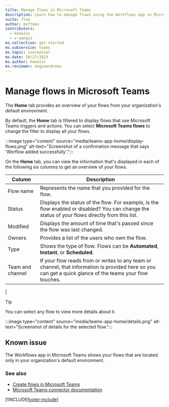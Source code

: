 ```yaml
---
title: Manage flows in Microsoft Teams
description: Learn how to manage flows using the Workflows app in Microsoft Teams
suite: flow
author: msftman
contributors:
  - kewaiss
  - v-aangie
ms.collection: get-started
ms.subservice: teams
ms.topic: conceptual
ms.date: 10/27/2023
ms.author: kewaiss
ms.reviewer: angieandrews
---
```


# Manage flows in Microsoft Teams

The **Home** tab provides an overview of your flows from your organization's default environment.

By default, the **Home** tab is filtered to display flows that use Microsoft Teams triggers and actions. You can select **Microsoft Teams flows** to change the filter to display all your flows.

:::image type="content" source="media/teams-app-home/display-flows.png" alt-text="Screenshot of a confirmation message that says 'Worflow added successfully'.":::

On the **Home** tab, you can view the information that's displayed in each of the following six columns to get an overview of your flows.

Column | Description
----|----
 Flow name | Represents the name that you provided for the flow.
 Status | Displays the status of the flow. For example, is the flow enabled or disabled? You can change the status of your flows directly from this list.
 Modified | Displays the amount of time that's passed since the flow was last changed.
 Owners | Provides a list of the users who own the flow.
 Type |Shows the type of flow. Flows can be **Automated**, **Instant**, or **Scheduled**.
 Team and channel |If your flow reads from or writes to any team or channel, that information is provided here so you can get a quick glance of the teams your flow touches.
  |
> [!TIP]
> You can select any flow to view more details about it.

:::image type="content" source="media/teams-app-home/details.png" alt-text="Screenshot of details for the selected flow.":::

## Known issue

The Workflows app in Microsoft Teams shows your flows that are located only in your organization's default environment.

### See also

- [Create flows in Microsoft Teams](./teams-app-create.md)
- [Microsoft Teams connector documentation](/connectors/teams/)


[!INCLUDE[footer-include](../includes/footer-banner.md)]

